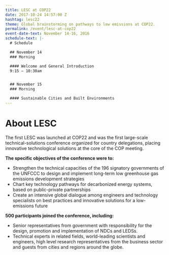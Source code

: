 ```yaml
---
title: LESC at COP22
date: 2017-10-24 14:57:00 Z
hashtag: lesc22
theme: Global brainstorming on pathways to low emissions at COP22.
permalink: /event/lesc-at-cop22
event-date-text: November 14-16, 2016
schedule-text: |-
  # Schedule

  ## November 14
  ### Morning

  #### Welcome and General Introduction
  9:15 – 10:30am


  ## November 15
  ### Morning

  #### Sustainable Cities and Built Environments
---
```

# About LESC

The first LESC was launched at COP22 and was the first large-scale technical-solutions conference organized for country delegations, placing innovative technological solutions at the core of the COP meeting.

**The specific objectives of the conference were to:**

* Strengthen the technical capacities of the 196 signatory governments of the UNFCCC to design and implement long-term low greenhouse gas emissions development strategies
* Chart key technology pathways for decarbonized energy systems, based on public-private partnerships
* Create an intensive global dialogue among engineers and technology specialists on best practices and innovative solutions for a low-emissions future

**500 participants joined the conference, including:**

* Senior representatives from government with responsibility for the design, promotion and implementation of NDCs and LEDSs.
* Technical experts in related fields, world-leading scientists and engineers, high level research representatives from the business sector and guests from cities and regions around the globe.
